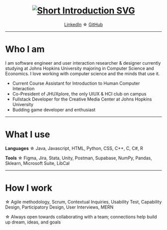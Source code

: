 <h1 align="center">
    <a href="https://git.io/typing-svg"><img src="https://readme-typing-svg.demolab.com?font=Fira+Code&pause=1000&color=D7A0F7&center=true&width=435&lines=%E2%98%86+Hi!+My+name+is+Carly+Wang+%E2%98%86;%E2%98%86+I+unite+code%2C+HCI%2C+and+data+%E2%98%86" alt="Short Introduction SVG" /></a>
</h1>

<p align="center">
  <a href="https://www.linkedin.com/in/cwang225/">LinkedIn</a> ☆ 
  <a href="https://github.com/cwang225">GitHub</a>
</p>
<!--
**cwang225/cwang225** is a ✨ _special_ ✨ repository because its `README.md` (this file) appears on your GitHub profile.
!-->

---

# Who I am
I am software engineer and user interaction researcher & designer currently studying at Johns Hopkins University majoring in Computer Science and Economics. I love working with computer science and the minds that use it.

- Current Course Assistant for Introduction to Human Computer Interaction
- Co-President of JHUXplore, the only UIUX & HCI club on campus
- Fullstack Developer for the Creative Media Center at Johns Hopkins University
- Budding game developer and enthusiast

---

# What I use

**Languages**
☆ Java, Javascript, HTML, Python, CSS, C++, C, C#, R

**Tools**
☆ Figma, Jira, Stata, Unity, Postman, Supabase, NumPy, Pandas, Sklearn, Microsoft Suite, LibCal

---

# How I work

☆ Agile methodology, Scrum, Contextual Inquiries, Usability Test, Capability Design, Participatory Design, User Interviews, MERN

☆ Always open towards collaborating with a team; connections help build up dream, ideas, and goals 
